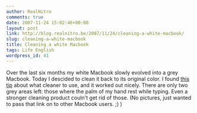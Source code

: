 ```yaml
---
author: RealNitro
comments: true
date: 2007-11-24 15:02:46+00:00
layout: post
link: http://blog.realnitro.be/2007/11/24/cleaning-a-white-macbook/
slug: cleaning-a-white-macbook
title: Cleaning a white Macbook
tags: Life English
wordpress_id: 41
---
```


Over the last six months my white Macbook slowly evolved into a grey Macbook. Today I descided to clean it back to its original color. I found [this tip](http://www.freemacblog.com/how-to-clean-your-white-macbook/) about what cleaner to use, and it worked out nicely. There are only two grey areas left: those where the palm of my hand rest while typing. Even a stronger cleaning product couln't get rid of those. (No pictures, just wanted to pass that link on to other Macbook users. ;) )
